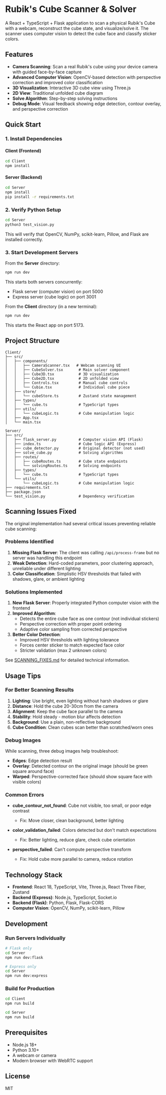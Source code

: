 # Rubik's Cube Scanner & Solver

A React + TypeScript + Flask application to scan a physical Rubik's Cube with a webcam, reconstruct the cube state, and visualize/solve it. The scanner uses computer vision to detect the cube face and classify sticker colors.

## Features

- **Camera Scanning**: Scan a real Rubik's cube using your device camera with guided face-by-face capture
- **Advanced Computer Vision**: OpenCV-based detection with perspective correction and improved color classification
- **3D Visualization**: Interactive 3D cube view using Three.js
- **2D View**: Traditional unfolded cube diagram
- **Solve Algorithm**: Step-by-step solving instructions
- **Debug Mode**: Visual feedback showing edge detection, contour overlay, and perspective correction

## Quick Start

### 1. Install Dependencies

#### Client (Frontend)
```bash
cd Client
npm install
```

#### Server (Backend)
```bash
cd Server
npm install
pip install -r requirements.txt
```

### 2. Verify Python Setup
```bash
cd Server
python3 test_vision.py
```

This will verify that OpenCV, NumPy, scikit-learn, Pillow, and Flask are installed correctly.

### 3. Start Development Servers

From the **Server** directory:
```bash
npm run dev
```

This starts both servers concurrently:
- Flask server (computer vision) on port 5000
- Express server (cube logic) on port 3001

From the **Client** directory (in a new terminal):
```bash
npm run dev
```

This starts the React app on port 5173.

## Project Structure

```
Client/
├── src/
│   ├── components/
│   │   ├── CameraScanner.tsx   # Webcam scanning UI
│   │   ├── CubeSolver.tsx       # Main solver component
│   │   ├── Cube3D.tsx           # 3D visualization
│   │   ├── Cube2D.tsx           # 2D unfolded view
│   │   ├── Controls.tsx         # Manual cube controls
│   │   └── Cubie.tsx            # Individual cube piece
│   ├── store/
│   │   └── cubeStore.ts         # Zustand state management
│   ├── types/
│   │   └── cube.ts              # TypeScript types
│   ├── utils/
│   │   └── cubeLogic.ts         # Cube manipulation logic
│   ├── App.tsx
│   └── main.tsx

Server/
├── src/
│   ├── flask_server.py          # Computer vision API (Flask)
│   ├── index.ts                 # Cube logic API (Express)
│   ├── cube_detector.py         # Original detector (not used)
│   ├── solve_cube.py            # Solving algorithms
│   ├── routes/
│   │   ├── cubeRoutes.ts        # Cube state endpoints
│   │   └── solvingRoutes.ts     # Solving endpoints
│   ├── types/
│   │   └── cube.ts              # TypeScript types
│   └── utils/
│       └── cubeLogic.ts         # Cube manipulation logic
├── requirements.txt
├── package.json
└── test_vision.py               # Dependency verification
```

## Scanning Issues Fixed

The original implementation had several critical issues preventing reliable cube scanning:

### Problems Identified
1. **Missing Flask Server**: The client was calling `/api/process-frame` but no server was handling this endpoint
2. **Weak Detection**: Hard-coded parameters, poor clustering approach, unreliable under different lighting
3. **Color Classification**: Simplistic HSV thresholds that failed with shadows, glare, or ambient lighting

### Solutions Implemented
1. **New Flask Server**: Properly integrated Python computer vision with the frontend
2. **Improved Algorithm**:
   - Detects the entire cube face as one contour (not individual stickers)
   - Perspective correction with proper point ordering
   - Adaptive color sampling from corrected perspective
3. **Better Color Detection**:
   - Improved HSV thresholds with lighting tolerance
   - Forces center sticker to match expected face color
   - Stricter validation (max 2 unknown colors)

See [SCANNING_FIXES.md](./SCANNING_FIXES.md) for detailed technical information.

## Usage Tips

### For Better Scanning Results

1. **Lighting**: Use bright, even lighting without harsh shadows or glare
2. **Distance**: Hold the cube 20-30cm from the camera
3. **Alignment**: Keep the cube face parallel to the camera
4. **Stability**: Hold steady - motion blur affects detection
5. **Background**: Use a plain, non-reflective background
6. **Cube Condition**: Clean cubes scan better than scratched/worn ones

### Debug Images

While scanning, three debug images help troubleshoot:
- **Edges**: Edge detection result
- **Overlay**: Detected contour on the original image (should be green square around face)
- **Warped**: Perspective-corrected face (should show square face with visible colors)

### Common Errors

- **cube_contour_not_found**: Cube not visible, too small, or poor edge contrast
  - Fix: Move closer, clean background, better lighting

- **color_validation_failed**: Colors detected but don't match expectations
  - Fix: Better lighting, reduce glare, check cube orientation

- **perspective_failed**: Can't compute perspective transform
  - Fix: Hold cube more parallel to camera, reduce rotation

## Technology Stack

- **Frontend**: React 18, TypeScript, Vite, Three.js, React Three Fiber, Zustand
- **Backend (Express)**: Node.js, TypeScript, Socket.io
- **Backend (Flask)**: Python, Flask, Flask-CORS
- **Computer Vision**: OpenCV, NumPy, scikit-learn, Pillow

## Development

### Run Servers Individually
```bash
# Flask only
cd Server
npm run dev:flask

# Express only
cd Server
npm run dev:express
```

### Build for Production
```bash
cd Client
npm run build

cd Server
npm run build
```

## Prerequisites

- Node.js 18+
- Python 3.10+
- A webcam or camera
- Modern browser with WebRTC support

## License

MIT
